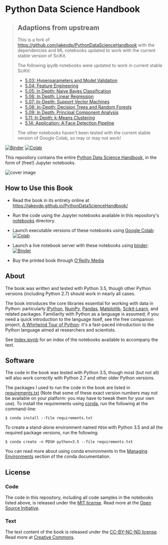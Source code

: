 # Python Data Science Handbook

> ## Adaptions from upstream
>
> This is a fork of https://github.com/jakevdp/PythonDataScienceHandbook with the dependencies and ML notebooks updated to work with the current stable version of SciKit.
>
> The following ipydb notebooks were updated to work in current stable SciKit:
>
> -   [5.03: Hyperparameters and Model Validation](notebooks/05.03-Hyperparameters-and-Model-Validation.ipynb)
> -   [5.04: Feature Engineering](notebooks/05.04-Feature-Engineering.ipynb)
> -   [5.05: In Depth: Naive Bayes Classification](notebooks/05.05-Naive-Bayes.ipynb)
> -   [5.06: In Depth: Linear Regression](notebooks/05.06-Linear-Regression.ipynb)
> -   [5.07: In-Depth: Support Vector Machines](notebooks/05.07-Support-Vector-Machines.ipynb)
> -   [5.08: In-Depth: Decision Trees and Random Forests](notebooks/05.08-Random-Forests.ipynb)
> -   [5.09: In Depth: Principal Component Analysis](notebooks/05.09-Principal-Component-Analysis.ipynb)
> -   [5.11: In Depth: k-Means Clustering](notebooks/05.11-K-Means.ipynb)
> -   [5.14: Application: A Face Detection Pipeline](notebooks/05.14-Image-Features.ipynb)
>
> The other notebooks haven't been tested with the current stable version of Google Colab, so may or may not work!

[![Binder](https://mybinder.org/badge.svg)](https://mybinder.org/v2/gh/jakevdp/PythonDataScienceHandbook/master?filepath=notebooks%2FIndex.ipynb)
[![Colab](https://colab.research.google.com/assets/colab-badge.svg)](https://colab.research.google.com/github/cpearce/PythonDataScienceHandbook/blob/master/notebooks/Index.ipynb)

This repository contains the entire [Python Data Science Handbook](http://shop.oreilly.com/product/0636920034919.do), in the form of (free!) Jupyter notebooks.

![cover image](notebooks/figures/PDSH-cover.png)

## How to Use this Book

-   Read the book in its entirety online at https://jakevdp.github.io/PythonDataScienceHandbook/

-   Run the code using the Jupyter notebooks available in this repository's [notebooks](notebooks) directory.

-   Launch executable versions of these notebooks using [Google Colab](http://colab.research.google.com): [![Colab](https://colab.research.google.com/assets/colab-badge.svg)](https://colab.research.google.com/github/cpearce/PythonDataScienceHandbook/blob/master/notebooks/Index.ipynb)

-   Launch a live notebook server with these notebooks using [binder](https://beta.mybinder.org/): [![Binder](https://mybinder.org/badge.svg)](https://mybinder.org/v2/gh/jakevdp/PythonDataScienceHandbook/master?filepath=notebooks%2FIndex.ipynb)

-   Buy the printed book through [O'Reilly Media](http://shop.oreilly.com/product/0636920034919.do)

## About

The book was written and tested with Python 3.5, though other Python versions (including Python 2.7) should work in nearly all cases.

The book introduces the core libraries essential for working with data in Python: particularly [IPython](http://ipython.org), [NumPy](http://numpy.org), [Pandas](http://pandas.pydata.org), [Matplotlib](http://matplotlib.org), [Scikit-Learn](http://scikit-learn.org), and related packages.
Familiarity with Python as a language is assumed; if you need a quick introduction to the language itself, see the free companion project,
[A Whirlwind Tour of Python](https://github.com/jakevdp/WhirlwindTourOfPython): it's a fast-paced introduction to the Python language aimed at researchers and scientists.

See [Index.ipynb](http://nbviewer.jupyter.org/github/jakevdp/PythonDataScienceHandbook/blob/master/notebooks/Index.ipynb) for an index of the notebooks available to accompany the text.

## Software

The code in the book was tested with Python 3.5, though most (but not all) will also work correctly with Python 2.7 and other older Python versions.

The packages I used to run the code in the book are listed in [requirements.txt](requirements.txt) (Note that some of these exact version numbers may not be available on your platform: you may have to tweak them for your own use).
To install the requirements using [conda](http://conda.pydata.org), run the following at the command-line:

```
$ conda install --file requirements.txt
```

To create a stand-alone environment named `PDSH` with Python 3.5 and all the required package versions, run the following:

```
$ conda create -n PDSH python=3.5 --file requirements.txt
```

You can read more about using conda environments in the [Managing Environments](http://conda.pydata.org/docs/using/envs.html) section of the conda documentation.

## License

### Code

The code in this repository, including all code samples in the notebooks listed above, is released under the [MIT license](LICENSE-CODE). Read more at the [Open Source Initiative](https://opensource.org/licenses/MIT).

### Text

The text content of the book is released under the [CC-BY-NC-ND license](LICENSE-TEXT). Read more at [Creative Commons](https://creativecommons.org/licenses/by-nc-nd/3.0/us/legalcode).
